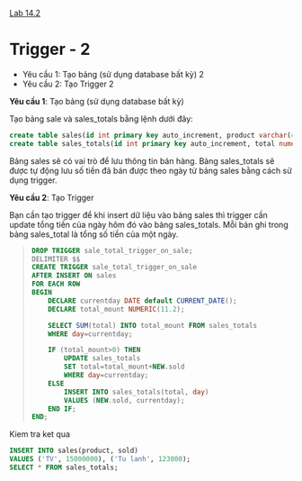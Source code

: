 [Lab 14.2](https://docs.google.com/document/d/1M6t6hS1_3kcKjrKKoAxjoVuMqK2MWmKv/edit)

# Trigger - 2

- Yêu cầu 1: Tạo bảng (sử dụng database bất kỳ) 2
- Yêu cầu 2: Tạo Trigger 2

**Yêu cầu 1**: Tạo bảng (sử dụng database bất kỳ)

Tạo bảng sale và sales_totals bằng lệnh dưới đây:

```sql
create table sales(id int primary key auto_increment, product varchar(45) not null, sold numeric(8.2) not null);
create table sales_totals(id int primary key auto_increment, total numeric(11.2) not null, day date unique);
```

Bảng sales sẽ có vai trò để lưu thông tin bán hàng. Bảng sales_totals sẽ được tự động lưu số tiền đã bán được theo ngày từ bảng sales bằng cách sử dụng trigger.

**Yêu cầu 2**: Tạo Trigger

Bạn cần tạo trigger để khi insert dữ liệu vào bảng sales thì trigger cần update tổng tiền của ngày hôm đó vào bảng sales_totals. Mỗi bản ghi trong bảng sales_total là tổng số tiền của một ngày.

> ```sql
> DROP TRIGGER sale_total_trigger_on_sale;
> DELIMITER $$
> CREATE TRIGGER sale_total_trigger_on_sale
> AFTER INSERT ON sales
> FOR EACH ROW
> BEGIN
>     DECLARE currentday DATE default CURRENT_DATE();
>     DECLARE total_mount NUMERIC(11.2);
>
>     SELECT SUM(total) INTO total_mount FROM sales_totals
>     WHERE day=currentday;
>
>     IF (total_mount>0) THEN
>         UPDATE sales_totals
>         SET total=total_mount+NEW.sold
>         WHERE day=currentday;
>     ELSE
>         INSERT INTO sales_totals(total, day)
>         VALUES (NEW.sold, currentday);
>     END IF;
> END;
> ```

Kiem tra ket qua

```sql
INSERT INTO sales(product, sold)
VALUES ('TV', 15000000), ('Tu lanh', 123000);
SELECT * FROM sales_totals;
```
